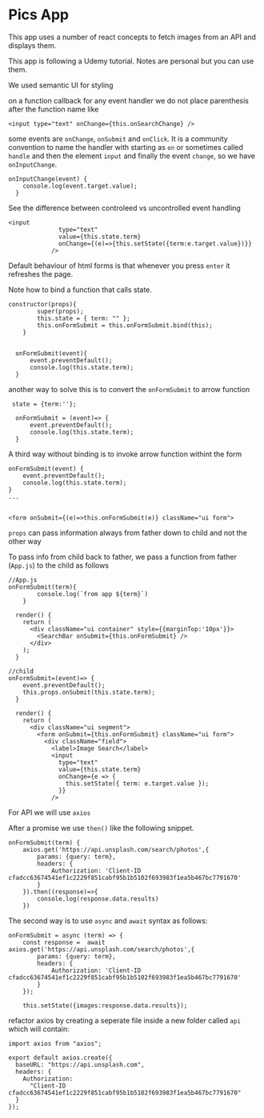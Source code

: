 # Pics App

This app uses a number of react concepts to fetch images from an API and displays them.

This app is following a Udemy tutorial. Notes are personal but you can use them.

We used semantic UI for styling

on a function callback for any event handler we do not place parenthesis after the function name like

```
<input type="text" onChange={this.onSearchChange} />
```

some events are `onChange`, `onSubmit` and `onClick`.
It is a community convention to name the handler with starting as `on` or sometimes called `handle` and then the element `input` and finally the event `change`, so we have `onInputChange`.

```
onInputChange(event) {
    console.log(event.target.value);
  }
```

See the difference between controleed vs uncontrolled event handling

```
<input
              type="text"
              value={this.state.term}
              onChange={(e)=>{this.setState({term:e.target.value})}}
            />
```

Default behaviour of html forms is that whenever you press `enter` it refreshes the page.

Note how to bind a function that calls state.

```
constructor(props){
        super(props);
        this.state = { term: "" };
        this.onFormSubmit = this.onFormSubmit.bind(this);
    }


  onFormSubmit(event){
      event.preventDefault();
      console.log(this.state.term);
  }
```

another way to solve this is to convert the `onFormSubmit` to arrow function

```
 state = {term:''};

  onFormSubmit = (event)=> {
      event.preventDefault();
      console.log(this.state.term);
  }

```

A third way without binding is to invoke arrow function withint the form

```
onFormSubmit(event) {
    event.preventDefault();
    console.log(this.state.term);
}
...


<form onSubmit={(e)=>this.onFormSubmit(e)} className="ui form">

```

`props` can pass information always from father down to child and not the other way

To pass info from child back to father, we pass a function from father (`App.js`) to the child as follows

````
//App.js
onFormSubmit(term){
        console.log(`from app ${term}`)
    }

  render() {
    return (
      <div className="ui container" style={{marginTop:'10px'}}>
        <SearchBar onSubmit={this.onFormSubmit} />
      </div>
    );
  }

````

````
//child
onFormSubmit=(event)=> {
    event.preventDefault();
    this.props.onSubmit(this.state.term);
  }

  render() {
    return (
      <div className="ui segment">
        <form onSubmit={this.onFormSubmit} className="ui form">
          <div className="field">
            <label>Image Search</label>
            <input
              type="text"
              value={this.state.term}
              onChange={e => {
                this.setState({ term: e.target.value });
              }}
            />
````

For API we will use `axios`

After a promise we use `then()` like the following snippet. 

````
onFormSubmit(term) {
    axios.get('https://api.unsplash.com/search/photos',{
        params: {query: term},
        headers: {
            Authorization: 'Client-ID cfadcc63674541ef1c2229f851cabf95b1b5102f693983f1ea5b467bc7791670'
        }
    }).then((response)=>{
        console.log(response.data.results)
    })
````

The second way is to use `async` and `await` syntax as follows:

````
onFormSubmit = async (term) => {
    const response =  await axios.get('https://api.unsplash.com/search/photos',{
        params: {query: term},
        headers: {
            Authorization: 'Client-ID cfadcc63674541ef1c2229f851cabf95b1b5102f693983f1ea5b467bc7791670'
        }
    });

    this.setState({images:response.data.results});

````
refactor axios by creating a seperate file inside a new folder called `api` which will contain:

````
import axios from "axios";

export default axios.create({
  baseURL: "https://api.unsplash.com",
  headers: {
    Authorization:
      "Client-ID cfadcc63674541ef1c2229f851cabf95b1b5102f693983f1ea5b467bc7791670"
  }
});
````